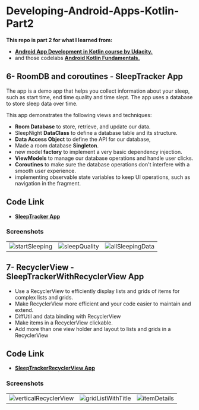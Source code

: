 # Developing-Android-Apps-Kotlin-Part2
 
__This repo is part 2 for what I learned from:__ 
* <a href="https://www.udacity.com/course/developing-android-apps-with-kotlin--ud9012" target="_blank">**Android App Development in Kotlin course by Udacity.**</a>  
* and those codelabs <a href="https://codelabs.developers.google.com/android-kotlin-fundamentals/"  target="_blank"> **Android Kotlin Fundamentals.**</a>

##
## 6- RoomDB and coroutines - SleepTracker App
The app is a demo app that helps you collect information about your sleep, such as start time, end time quality and time slept.
The app uses a database to store sleep data over time.

This app demonstrates the following views and techniques:
* **Room Database** to store, retrieve, and update our data.
* SleepNight **DataClass** to define a database table and its structure.
* **Data Access Object** to define the API for our database,
* Made a room database **Singleton**.
* new model **factory** to implement a very basic dependency injection.
* **ViewModels** to manage our database operations and handle user clicks.
* **Coroutines** to make sure the database operations don't interfere with a smooth user experience.
* implementing observable state variables to keep UI operations, such as navigation in the fragment.

## Code Link
* <a href="https://github.com/Hosam11/Developing-Android-Apps-Kotlin-Part2/tree/main/SleepTracker"  target="_blank"> **SleepTracker App**</a> 

### Screenshots
|  | | |
| :---: |:---:| :---:|
| ![startSleeping](https://user-images.githubusercontent.com/18370055/97105093-3fcf9500-16c1-11eb-99c9-1043a78bfb71.PNG) | ![sleepQuality](https://user-images.githubusercontent.com/18370055/97105092-3f36fe80-16c1-11eb-980b-5ba7a16d4fa7.PNG) | ![allSleepingData](https://user-images.githubusercontent.com/18370055/97105091-3e9e6800-16c1-11eb-9e62-a9e46078ed56.PNG) |
##


## 7- RecyclerView - SleepTrackerWithRecyclerView App
* Use a RecyclerView to efficiently display lists and grids of items for complex lists and grids.
* Make RecyclerView more efficient and your code easier to maintain and extend. 
* DiffUtil and data binding with RecyclerView
* Make items in a RecyclerView clickable. 
* Add more than one view holder and layout to lists and grids in a RecyclerView

## Code Link
* <a href="https://github.com/Hosam11/Developing-Android-Apps-Kotlin-Part2/tree/main/SleepTrackerRecyclerView" target="_blank"> **SleepTrackerRecyclerView App**</a> 

### Screenshots
|  | | |
| :---: |:---:| :---:|
|![verticalRecyclerView](https://user-images.githubusercontent.com/18370055/97275585-c65db100-183e-11eb-96a4-0b2ee0d3879d.PNG) |  ![gridListWithTitle](https://user-images.githubusercontent.com/18370055/97275582-c52c8400-183e-11eb-9572-56fc9cb4ebad.PNG) | ![itemDetails](https://user-images.githubusercontent.com/18370055/97275584-c65db100-183e-11eb-8ede-7441419ce3e2.PNG) |





